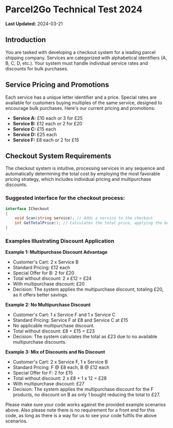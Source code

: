 # Parcel2Go Technical Test 2024
**Last Updated:** 2024-03-21

## Introduction
You are tasked with developing a checkout system for a leading parcel shipping company. Services are categorized with alphabetical identifiers (A, B, C, D, etc.). Your system must handle individual service rates and discounts for bulk purchases.

## Service Pricing and Promotions
Each service has a unique letter identifier and a price. Special rates are available for customers buying multiples of the same service, designed to encourage bulk purchases. Here's our current pricing and promotions:

- **Service A:** £10 each or 3 for £25
- **Service B:** £12 each or 2 for £20
- **Service C:** £15 each
- **Service D:** £25 each
- **Service F:** £8 each or 2 for £15

## Checkout System Requirements
The checkout system is intuitive, processing services in any sequence and automatically determining the total cost by employing the most favorable pricing strategy, which includes individual pricing and multipurchase discounts.

### Suggested interface for the checkout process:
```csharp
interface ICheckout
{
    void Scan(string service); // Adds a service to the checkout
    int GetTotalPrice(); // Calculates the total price, applying the best discount option
}
```

### Examples Illustrating Discount Application

**Example 1: Multipurchase Discount Advantage**
- Customer's Cart: 2 x Service B
- Standard Pricing: £12 each
- Special Offer for B: 2 for £20
- Total without discount: 2 x £12 = £24
- With multipurchase discount: £20
- Decision: The system applies the multipurchase discount, totaling £20, as it offers better savings.

**Example 2: No Multipurchase Discount**
- Customer's Cart: 1 x Service F and 1 x Service C
- Standard Pricing: Service F at £8 and Service C at £15
- No applicable multipurchase discount.
- Total without discount: £8 + £15 = £23
- Decision: The system calculates the total as £23 due to no available multipurchase discounts.

**Example 3: Mix of Discounts and No Discount**
- Customer's Cart: 2 x Service F, 1 x Service B
- Standard Pricing: F @ £8 each, B @ £12 each
- Special Offer for F: 2 for £15
- Total without discount: 2 x £8 + 1 x 12 = £28
- With multipurchase discount: £27
- Decision: The system applies the multipurchase discount for the F products, no discount on B as only 1 bought reducing the total to £27.

Please make sure your code works against the provided example scenarios above.  Also please note there is no requirement for a front end for this code, as long as there is a way for us to see your code fulfils the above scenarios.
